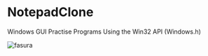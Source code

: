 # NotepadClone

Windows GUI Practise Programs Using the Win32 API (Windows.h)

![fasura](https://user-images.githubusercontent.com/49490716/171037617-de7d90be-2481-4421-b0ce-6287f28a8bd2.png)

